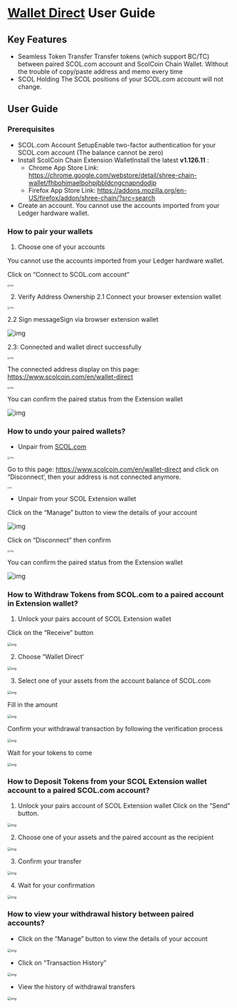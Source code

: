 # [Wallet Direct](https://www.scolcoin.com/en/wallet-direct) User Guide

## Key Features
- Seamless Token Transfer
Transfer tokens (which support BC/TC) between paired SCOL.com account and ScolCoin Chain Wallet. Without the trouble of copy/paste address and memo every time
- SCOL Holding
The SCOL  positions of your SCOL.com account will not change.




## User Guide
### Prerequisites
- SCOL.com Account SetupEnable two-factor authentication for your SCOL.com account (The balance cannot be zero)
- Install ScolCoin Chain Extension WalletInstall the latest **v1.126.11** :
	- Chrome App Store Link: https://chrome.google.com/webstore/detail/shree-chain-wallet/fhbohimaelbohpjbbldcngcnapndodjp
	- Firefox App Store Link: https://addons.mozilla.org/en-US/firefox/addon/shree-chain/?src=search
- Create an account. You cannot use the accounts imported from your Ledger hardware wallet.

### How to pair your wallets

1. Choose one of your accounts 

You cannot use the accounts imported from your Ledger hardware wallet.

Click on “Connect to SCOL.com account”

<img src="https://lh3.googleusercontent.com/xWq_Rs201yfKQ1rUES8BRyQWevCok8l38xaLXUafqsIbcD_uFFlXG2s-6ypX1bIa-4N1_oZRrEUcKQP2RfzlUVTGz4ILuXcpbgXcjCYKYNVDu3UqApAgEOqd_O_oa1jrZqm1yFj6" alt="img" style="zoom:33%;" />

2. Verify Address Ownership
2.1 Connect your browser extension wallet

<img src="https://lh4.googleusercontent.com/YsG4A4Bwv5TJ4GlGp1RnKYuKKtqmwWVwGLMY-PsnfULj7enrqaEfqecUooHPI_-3-N_yVMfcrq-M9Vua71KWEZ9Y18Nbkr_RN8h98JaaZ0AZDjUbAGMv8XevdWFjrVf6u70rCdW4" alt="img" style="zoom:33%;" />


2.2 Sign messageSign via browser extension wallet

![img](https://lh5.googleusercontent.com/jg9aisylcV0X63iwRvvX1vqpzZcSQjK5Dn-AwBvnMRtsvfQsY2NjUdQnUZ8WEBIsijuKIgPsPq4TyWk5rEQBTqdwWJRrG7476aUXYKUOq7F3UfDZ8Iqg9v9lXBRGiv39cCLzyGoi)

2.3: Connected and wallet direct successfully

<img src="https://lh6.googleusercontent.com/Pei1_aEhE5tnT27s0wULsdH-CV2cgKBoR7KZyoquoEbWNfxE_AykTcIihDgwHIa5mUVhsEuMgQdjM02oUqoxH96Y5g_gEJp7pbfnQ0gj3Fom2Ad6s6pMyCj4FTnnjsxePPSfJRVa" alt="img" style="zoom:33%;" />

The connected address display on this page: https://www.scolcoin.com/en/wallet-direct 

<img src="https://lh4.googleusercontent.com/78UWTlOflzaiSipnOEoc0wKzl1x_4-si4QG-v4XWl3rf1-tFcV5Ug35PcwVS3Rgorabnee5KtZuOwTZKn0k-UBduTqQJEDJK2A-BSMxmNyDobvqvNOktLj5xB9tpg3d-1zd5UrBd" alt="img" style="zoom:33%;" />

You can confirm the paired status from the Extension wallet



![img](https://lh3.googleusercontent.com/FNKXPv4IdCglDjUp8V_Ai-hbz5giUC5ryg05L1dHCBy-X4tQJzVxPXS_fDo2woH9wuPcoiNuenAeG_oX0AfguELXHD-OGZUKR25_x_M_KZaBpE1-UXt5n3Xtwf-UvPqIKxSawFdc)

### How to undo your paired wallets?

- Unpair from [SCOL.com](https://www.scolcoin.com/en/wallet-direct)

<img src="https://lh4.googleusercontent.com/78UWTlOflzaiSipnOEoc0wKzl1x_4-si4QG-v4XWl3rf1-tFcV5Ug35PcwVS3Rgorabnee5KtZuOwTZKn0k-UBduTqQJEDJK2A-BSMxmNyDobvqvNOktLj5xB9tpg3d-1zd5UrBd" alt="img" style="zoom:33%;" />



Go to this page: https://www.scolcoin.com/en/wallet-direct and click on “Disconnect‘, then your address is not connected anymore.

<img src="https://lh5.googleusercontent.com/bZGc8FAkgO_Q3k1S_XLpPLEJFP4ypIj4dGKj3WtkBNrAUatx7igSzkTIn-XJtOzD34DF3YHzQ1L2Pj54nVpSDu53DU7DuJvruPPaQV2LO-fNs19vSrJB-lTN9ooo4SC9TWnKCv8N" alt="img" style="zoom:25%;" />

- Unpair from your SCOL Extension wallet 

Click on the “Manage” button to view the details of your account

![img](https://lh5.googleusercontent.com/sU3RmN-wo6gCR3R9Jn9fyMLay06DhbNiv_UHbkoBcSqaOTsJh4mZl00Hm8ARnNOXJnv7He2Is9rgSuuHhbpjPS-QAk5G-S7n_S-n5AcBrUqIsPI3vz3sd1hqf932zWhO5j5CUtdo)

Click on “Disconnect” then confirm

<img src="https://lh4.googleusercontent.com/olFs-muEq8tpF7NYnJU-VnGYCQZJKTHMkZBaEDJVq_UmgjH7y22AtbwWhGbHu9biRHtKQrxOvteDcM29Q5QzQB2WMVXXZdYK2cDF7Zvc6bKl8ntKcKeq5pzJ9p10uz9iZ25QOywY" alt="img" style="zoom:33%;" />

You can confirm the paired status from the Extension wallet

![img](https://lh6.googleusercontent.com/_oTorh_azMIZ4UA0GM3ABna2gd68H8qVwF_d059z8Sb8eIKEqIZYtOyFxREwFg7acS6dFdFsty8mtOo3Ct6B4Ixe5AY9pD1Q_KnPMvTTUx63di3EhSFD-2CrSzHz53lxyCg771b1)

### How to Withdraw Tokens from SCOL.com to a paired account in Extension wallet?

1. Unlock your pairs account of SCOL Extension wallet

Click on the “Receive” button

<img src="https://lh6.googleusercontent.com/NppXCGw5R4sWIEdMc9cItLhFLWY2cO5nz3U45bb2l1_WWtBkAm_6u09kok0MroESlFh5qDjBX54vyAJaYIzj2pBEfYNr7Gk8MdjoU8JM4BWk8vv-fE1y468qy-YjeVV3inUMFcmW" alt="img" style="zoom:50%;" />

2. Choose “Wallet Direct‘

<img src="https://lh5.googleusercontent.com/gQrFH4D73Fs7aHktXUcStHQ2q7QYFpfJfFhZkr3oCGuAx2-x-aHM0jhl1Fh6NZWudWWisu8G4pAaxv5xio8Anqtubv9i356GUtrDOVr_hXzxFWHCFiYoodi6afnPCLxytShx_W1t" alt="img" style="zoom:50%;" />

3. Select one of your assets from the account balance of SCOL.com

<img src="https://lh5.googleusercontent.com/s17XoOQR38OkjAILbcWVamcqejvHZpXMM-86eZLxLjd9_gFY4fKFkCVn8OvVOx8iFmJEe1GtXzkzD-JR5N5SDM9G_b4N-jZQ2MCvj8C_uErLqZ4SnRs8SZCvY6P7i3fUPlHMIe6-" alt="img" style="zoom:50%;" />

Fill in the amount

<img src="https://lh4.googleusercontent.com/6ZTb2FgPI6RM8p_3KKiB6W1WZ6f-jb1lpubr76gNoVCY5Skle5uCtv67oL0SdJzYKYQV6i-ygu5ecYTYC0y1oOIqn-YRDCFdypEgZV0j_ji141mEVXvhC_-ThXtoEDc7r5rlmip4" alt="img" style="zoom:50%;" />

Confirm your withdrawal transaction by following the verification process

<img src="https://lh5.googleusercontent.com/vM5w-y20BB2pr_RgG2Af-zwtimMjHqHmjzulCBm_ACP7dnfxWWaRp5zgrABOyhFDEFFa5zm0nuoO2rg_-0-fTs2fsHFJUX9pAgJ2GfHPl7D1OgIyZdOZBlvwsOW3F-U_m68MsGdg" alt="img" style="zoom:50%;" />

Wait for your tokens to come

<img src="https://lh3.googleusercontent.com/GtUHs9J1IbvLRhVCuPG0xCCzDEI9KjiZpVXGxRXfnukl6OxHG7GqCaUI5K6Zew4OByG1mNobgfjzjOjJGlae0LI_dpgL-1VNGsxzf39HMzS3QzXABhsTyEWya50LdX91fdeNjpco" alt="img" style="zoom:50%;" />


### How to Deposit Tokens from your SCOL Extension wallet account to a paired SCOL.com account?

1. Unlock your pairs account of SCOL Extension wallet
Click on the “Send” button.

<img src="https://lh6.googleusercontent.com/NppXCGw5R4sWIEdMc9cItLhFLWY2cO5nz3U45bb2l1_WWtBkAm_6u09kok0MroESlFh5qDjBX54vyAJaYIzj2pBEfYNr7Gk8MdjoU8JM4BWk8vv-fE1y468qy-YjeVV3inUMFcmW" alt="img" style="zoom:50%;" />

2. Choose one of your assets and the paired account as the recipient

<img src="https://lh5.googleusercontent.com/6nQxZRYQYJJm2F2Wi1sAoFVoonNcMqnAFANN3hnpASxQGse1fEhuZQgI6be1a8UhO9bMBYQ9z66xhl0wLu4MOUKiSVQyfD0TyfbDigQJEssm9ultQ372U1SO6ZJmBVhwGnythZg9" alt="img" style="zoom:50%;" />

3. Confirm your transfer

<img src="https://lh4.googleusercontent.com/lob8dPvWbcNqTtCmjYn1DfjVxnyR1tFUlRcs6LE3mIA7JVt1WxH7JPTtdxu6XreyFIdtT331KpcXXx7yyE3Pcii8ImCTBo2-TsJu0DNtI2IA0s-1QQu7_cGIwmcUgo0Shwj05WtS" alt="img" style="zoom:50%;" />

4. Wait for your confirmation

<img src="https://lh4.googleusercontent.com/5Md-wiYWZyl4F9ruEAtA3K0SCx0YNJKxzk47fvnhdbPZqF8F-dSe3iGrEUq2Sr_62Twkmvk8Y2RCoy7VnoRxzePOT-T-Ta9bpNEWvX-k0pFeKvvnx87CM5zkqvxvb9oXZvk8sGp4" alt="img" style="zoom:50%;" />

### How to view your withdrawal history between paired accounts? 

- Click on the “Manage” button to view the details of your account

<img src="https://lh5.googleusercontent.com/sU3RmN-wo6gCR3R9Jn9fyMLay06DhbNiv_UHbkoBcSqaOTsJh4mZl00Hm8ARnNOXJnv7He2Is9rgSuuHhbpjPS-QAk5G-S7n_S-n5AcBrUqIsPI3vz3sd1hqf932zWhO5j5CUtdo" alt="img" style="zoom:50%;" />

- Click on “Transaction History”

<img src="https://lh6.googleusercontent.com/w7JJIrAKw6714k4OMlkTDAzg7HumiUFxNpMBhq0xJ6QiI0wYsRXpceXutTEvsgfYn_eubl4WnWGq4JKEuYHPMkX4ZZpevSfAws6CdHzh6XzwqxJtsN5QZMNbhspvKTgHWhoDKaPh" alt="img" style="zoom:50%;" />

- View the history of withdrawal transfers

<img src="https://lh6.googleusercontent.com/hy1rG61OS64mT9jjlHPjY2iiEq-qb5B5gn3BDF-033_zJhV8ITZzT0GLvU7DX0IP4HGiU5ANQbWkyui-u6XEnQTlHN4lQM3x9iAofvcbHSy_uzdcT1JGKsLt6iLotgUVr-beyZM5" alt="img" style="zoom:50%;" />
